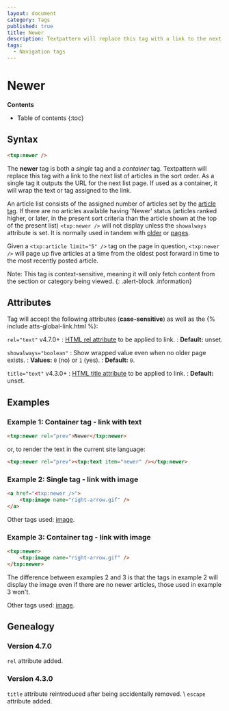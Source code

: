 ```yaml
---
layout: document
category: Tags
published: true
title: Newer
description: Textpattern will replace this tag with a link to the next list of articles in the sort order.
tags:
  - Navigation tags
---
```


# Newer

**Contents**

* Table of contents
{:toc}

## Syntax

~~~ html
<txp:newer />
~~~

The **newer** tag is both a *single* tag and a *container* tag. Textpattern will replace this tag with a link to the next list of articles in the sort order. As a single tag it outputs the URL for the next list page. If used as a container, it will wrap the text or tag assigned to the link.

An article list consists of the assigned number of articles set by the [article tag](/tags/article). If there are no articles available having 'Newer' status (articles ranked higher, or later, in the present sort criteria than the article shown at the top of the present list) `<txp:newer />` will not display unless the `showalways` attribute is set. It is normally used in tandem with [older](/tags/older) or [pages](/tags/pages).

Given a `<txp:article limit="5" />` tag on the page in question, `<txp:newer />` will page up five articles at a time from the oldest post forward in time to the most recently posted article.

Note: This tag is context-sensitive, meaning it will only fetch content from the section or category being viewed.
{: .alert-block .information}

## Attributes

Tag will accept the following attributes (**case-sensitive**) as well as the {% include atts-global-link.html %}:

`rel="text"` <span class="footnote warning">v4.7.0+</span>
: [HTML rel attribute](https://developer.mozilla.org/en-US/docs/Web/HTML/Attributes) to be applied to link.
: **Default:** unset.

`showalways="boolean"`
: Show wrapped value even when no older page exists.
: **Values:** `0` (no) or `1` (yes).
: **Default:** `0`.

`title="text"` <span class="footnote warning">v4.3.0+</span>
: [HTML title attribute](https://developer.mozilla.org/en-US/docs/Web/HTML/Global_attributes#title) to be applied to link.
: **Default:** unset.

## Examples

### Example 1: Container tag - link with text

~~~ html
<txp:newer rel="prev">Newer</txp:newer>
~~~

or, to render the text in the current site language:

~~~ html
<txp:newer rel="prev"><txp:text item="newer" /></txp:newer>
~~~

### Example 2: Single tag - link with image

~~~ html
<a href="<txp:newer />">
    <txp:image name="right-arrow.gif" />
</a>
~~~

Other tags used: [image](/tags/image).

### Example 3: Container tag - link with image

~~~ html
<txp:newer>
    <txp:image name="right-arrow.gif" />
</txp:newer>
~~~

The difference between examples 2 and 3 is that the tags in example 2 will display the image even if there are no newer articles, those used in example 3 won't.

Other tags used: [image](/tags/image).

## Genealogy

### Version 4.7.0

`rel` attribute added.

### Version 4.3.0

`title` attribute reintroduced after being accidentally removed. \\
`escape` attribute added.
